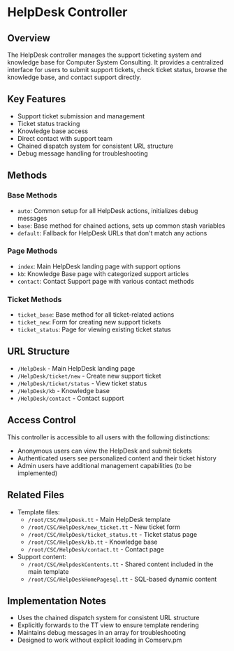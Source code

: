# HelpDesk Controller

## Overview
The HelpDesk controller manages the support ticketing system and knowledge base for Computer System Consulting. It provides a centralized interface for users to submit support tickets, check ticket status, browse the knowledge base, and contact support directly.

## Key Features
- Support ticket submission and management
- Ticket status tracking
- Knowledge base access
- Direct contact with support team
- Chained dispatch system for consistent URL structure
- Debug message handling for troubleshooting

## Methods

### Base Methods
- `auto`: Common setup for all HelpDesk actions, initializes debug messages
- `base`: Base method for chained actions, sets up common stash variables
- `default`: Fallback for HelpDesk URLs that don't match any actions

### Page Methods
- `index`: Main HelpDesk landing page with support options
- `kb`: Knowledge Base page with categorized support articles
- `contact`: Contact Support page with various contact methods

### Ticket Methods
- `ticket_base`: Base method for all ticket-related actions
- `ticket_new`: Form for creating new support tickets
- `ticket_status`: Page for viewing existing ticket status

## URL Structure
- `/HelpDesk` - Main HelpDesk landing page
- `/HelpDesk/ticket/new` - Create new support ticket
- `/HelpDesk/ticket/status` - View ticket status
- `/HelpDesk/kb` - Knowledge base
- `/HelpDesk/contact` - Contact support

## Access Control
This controller is accessible to all users with the following distinctions:
- Anonymous users can view the HelpDesk and submit tickets
- Authenticated users see personalized content and their ticket history
- Admin users have additional management capabilities (to be implemented)

## Related Files
- Template files:
  - `/root/CSC/HelpDesk.tt` - Main HelpDesk template
  - `/root/CSC/HelpDesk/new_ticket.tt` - New ticket form
  - `/root/CSC/HelpDesk/ticket_status.tt` - Ticket status page
  - `/root/CSC/HelpDesk/kb.tt` - Knowledge base
  - `/root/CSC/HelpDesk/contact.tt` - Contact page
- Support content:
  - `/root/CSC/HelpdeskContents.tt` - Shared content included in the main template
  - `/root/CSC/HelpDeskHomePagesql.tt` - SQL-based dynamic content

## Implementation Notes
- Uses the chained dispatch system for consistent URL structure
- Explicitly forwards to the TT view to ensure template rendering
- Maintains debug messages in an array for troubleshooting
- Designed to work without explicit loading in Comserv.pm